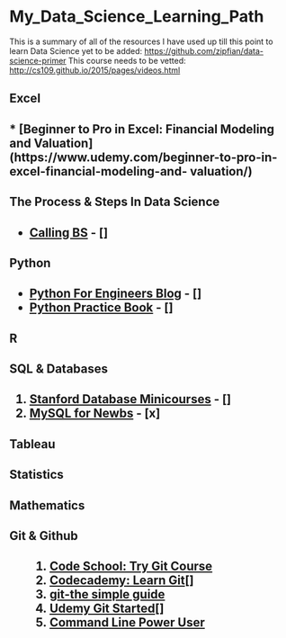 # My_Data_Science_Learning_Path
This is a summary of all of the resources I have used up till this point to learn Data Science 
yet to be added: https://github.com/zipfian/data-science-primer
This course needs to be vetted: http://cs109.github.io/2015/pages/videos.html

<h2>Excel<h2> 
* [Beginner to Pro in Excel: Financial Modeling and Valuation](https://www.udemy.com/beginner-to-pro-in-excel-financial-modeling-and-     valuation/)


<h2> The Process & Steps In Data Science <h2>

* [Calling BS](http://callingbullshit.org/syllabus.html) - []


<h2>Python<h2>

* [Python For Engineers Blog](http://pythonforengineers.com/introduction-to-pandas/) - []
* [Python Practice Book](http://anandology.com/python-practice-book/) - []

<h2>R<h2> 


<h2>SQL & Databases <h2>
   
  
 1. [Stanford Database Minicourses](https://lagunita.stanford.edu/courses/DB/2014/SelfPaced/about) - []
 2. [MySQL for Newbs](https://github.com/Tbrahmbha/My_Data_Path/tree/master/SQL%20for%20NEWBS%20(Udemy)) - [x]
   

<h2>Tableau<h2> 


<h2>Statistics<h2> 


<h2>Mathematics<h2>


<h2> Git & Github <h2>
   <ol>
   
   1. [Code School: Try Git Course](https://www.codeschool.com/courses/try-git) 
   2. [Codecademy: Learn Git](https://www.codecademy.com/learn/all)[]
   3. [git-the simple guide](http://rogerdudler.github.io/git-guide/)
   4. [Udemy Git Started](https://www.udemy.com/git-started-with-github/learn/v4/content)[]
   5. [Command Line Power User](https://commandlinepoweruser.com/) 
   
   <ol>
   

